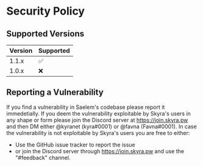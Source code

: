 # Security Policy

## Supported Versions

| Version | Supported          |
| ------- | ------------------ |
| 1.1.x   |         ✅         |
| 1.0.x   |         ❌         |

## Reporting a Vulnerability

If you find a vulnerability in Saelem's codebase please report it immedetially.
If you deem the vulnerability exploitable by Skyra's users in any shape or form please join the Discord server at https://join.skyra.pw and then DM either @kyranet (kyra#0001) or @favna (Favna#0001).
In case the vulnerability is not exploitable by Skyra's users you are free to either:

- Use the GitHub issue tracker to report the issue
- or join the Discord server through https://join.skyra.pw and use the "#feedback" channel.
